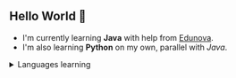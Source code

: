 ## Hello World 👋

- I'm currently learning **Java** with help from [Edunova](https://www.edunova.hr/).
- I'm also learning **Python** on my own, parallel with *Java*.


<details>
<summary>Languages learning</summary>

| Rank | Languages |
|-----:|-----------|
|     1| Java      |
|     2| Python    |
|     3| SQL       |

</details>
